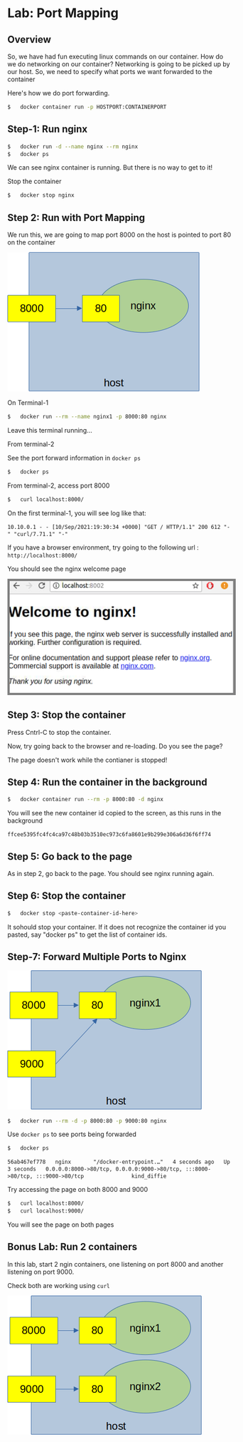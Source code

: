 <link rel='stylesheet' href='../assets/css/main.css'/>

# Lab: Port Mapping

## Overview

So, we have had fun executing linux commands on our container.   How do we do networking on our container?  Networking is
going to be picked up by our host.  So, we need to specify what ports we want forwarded to the container

Here's how we do port forwarding.

```bash
$   docker container run -p HOSTPORT:CONTAINERPORT
```

## Step-1: Run nginx

```bash
$   docker run -d --name nginx --rm nginx
$   docker ps
```

We can see nginx container is running.  But there is no way to get to it!

Stop the container

```bash
$   docker stop nginx
```

## Step 2: Run with Port Mapping

We run this, we are going to map port 8000 on the host is pointed to port 80 on the container

![](../assets/images/port-forwarding-1.png)

On Terminal-1

```bash
$   docker run --rm --name nginx1 -p 8000:80 nginx
```

Leave this terminal running...

From terminal-2

See the port forward information in `docker ps`

```bash
$   docker ps
```

From terminal-2, access port 8000

```bash
$   curl localhost:8000/
```

On the first terminal-1, you will see log like that:

```console
10.10.0.1 - - [10/Sep/2021:19:30:34 +0000] "GET / HTTP/1.1" 200 612 "-" "curl/7.71.1" "-"
```

If you have a browser environment, try going to the following url :  `http://localhost:8000/`

You should see the nginx welcome page

<p><img src="../assets/images/3.1-nginx.png" style="border: 5px solid grey; " /></p>

## Step 3: Stop the container

Press Cntrl-C to stop the container.

Now, try going back to the browser and re-loading. Do you see the page?

The page doesn't work while the contianer is stopped!

## Step 4: Run the container in the background

```bash
$   docker container run --rm -p 8000:80 -d nginx
```

You will see the new container id copied to the screen, as this runs in the background

```console
ffcee5395fc4fc4ca97c48b03b3510ec973c6fa8601e9b299e306a6d36f6ff74
```

## Step 5: Go back to the page

As in step 2, go back to the page.  You should see nginx running again.

## Step 6:  Stop the container

```bash
$   docker stop <paste-container-id-here>
```

It sohould stop your container. If it does not recognize the container id you pasted, say "docker ps" to get the list of container ids.

## Step-7: Forward Multiple Ports to Nginx

![](../assets/images/port-forwarding-3.png)

```bash
$   docker run --rm -d -p 8000:80 -p 9000:80 nginx
```

Use `docker ps` to see ports being forwarded

```bash
$   docker ps
```

```console
56ab467ef778   nginx       "/docker-entrypoint.…"   4 seconds ago   Up 3 seconds   0.0.0.0:8000->80/tcp, 0.0.0.0:9000->80/tcp, :::8000->80/tcp, :::9000->80/tcp               kind_diffie
```

Try accessing the page on both 8000 and 9000

```bash
$   curl localhost:8000/
$   curl localhost:9000/
```

You will see the page on both pages

## Bonus Lab: Run 2 containers

In this lab, start 2 ngin containers, one listening on port 8000 and another listening on port 9000.

Check both are working using `curl`

![](../assets/images/port-forwarding-2.png)
